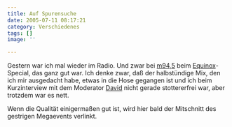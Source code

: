 ```yaml
---
title: Auf Spurensuche
date: 2005-07-11 08:17:21
category: Verschiedenes
tags: []
image: ''

---
```


Gestern war ich mal wieder im Radio. Und zwar bei [m94,5](http://www.m945.de) beim [Equinox](http://www.e-q-x.net)-Special, das ganz gut war. Ich denke zwar, daß der halbstündige Mix, den ich mir ausgedacht habe, etwas in die Hose gegangen ist und ich beim Kurzinterview mit dem Moderator [David](http://www.spurensuche-muc.de) nicht gerade stottererfrei war, aber trotzdem war es nett.  

  

Wenn die Qualität einigermaßen gut ist, wird hier bald der Mitschnitt des gestrigen Megaevents verlinkt.
